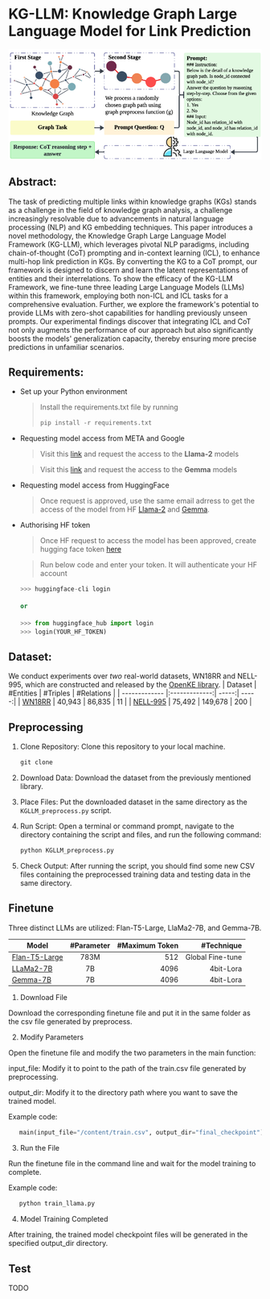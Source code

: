# KG-LLM: Knowledge Graph Large Language Model for Link Prediction

![](KG.png?raw=true)

## Abstract:
The task of predicting multiple links within knowledge graphs (KGs) stands as a challenge in the field of knowledge graph analysis, a challenge increasingly resolvable due to advancements in natural language processing (NLP) and KG embedding techniques. This paper introduces a novel methodology, the Knowledge Graph Large Language Model Framework (KG-LLM), which leverages pivotal NLP paradigms, including chain-of-thought (CoT) prompting and in-context learning (ICL), to enhance multi-hop link prediction in KGs. By converting the KG to a CoT prompt, our framework is designed to discern and learn the latent representations of entities and their interrelations. To show the efficacy of the KG-LLM Framework, we fine-tune three leading Large Language Models (LLMs) within this framework, employing both non-ICL and ICL tasks for a comprehensive evaluation. Further, we explore the framework's potential to provide LLMs with zero-shot capabilities for handling previously unseen prompts. Our experimental findings discover that integrating ICL and CoT not only augments the performance of our approach but also significantly boosts the models' generalization capacity, thereby ensuring more precise predictions in unfamiliar scenarios.

## Requirements:
- Set up your Python environment
  
  > Install the requirements.txt file by running
  > ```python
  > pip install -r requirements.txt
  > ```

- Requesting model access from META and Google

  > Visit this [link](https://ai.meta.com/llama/) and request the access to the **Llama-2** models
  
  > Visit this [link](https://blog.google/technology/developers/gemma-open-models/) and request the access to the **Gemma** models

- Requesting model access from HuggingFace

  > Once request is approved, use the same email adrress to get the access of the model from HF [Llama-2](https://huggingface.co/meta-llama/Llama-2-7b) and [Gemma](https://huggingface.co/google/gemma-7b).

- Authorising HF token

  > Once HF request to access the model has been approved, create hugging face token [here](https://huggingface.co/settings/tokens)

  > Run below code and enter your token. It will authenticate your HF account
  ```python
  >>> huggingface-cli login
  
  or
  
  >>> from huggingface_hub import login
  >>> login(YOUR_HF_TOKEN)
  ```

## Dataset:
We conduct experiments over *two* real-world datasets, WN18RR and NELL-995, which are constructed and released by the [OpenKE library](https://github.com/thunlp/OpenKE/tree/OpenKE-PyTorch).
| Dataset  | #Entities | #Triples  | #Relations  |
| ------------- |:-------------:| -----:| -----:|
| [WN18RR](https://github.com/thunlp/OpenKE/tree/OpenKE-PyTorch/benchmarks/WN18RR)      | 40,943 | 86,835 | 11 |
| [NELL-995](https://github.com/thunlp/OpenKE/tree/OpenKE-PyTorch/benchmarks/NELL-995)      | 75,492      |   149,678 |   200 |

## Preprocessing

1. Clone Repository: Clone this repository to your local machine.

   ```python
   git clone
   ```

3. Download Data: Download the dataset from the previously mentioned library.

4. Place Files: Put the downloaded dataset in the same directory as the `KGLLM_preprocess.py` script.

5. Run Script: Open a terminal or command prompt, navigate to the directory containing the script and files, and run the following command:
   ```python
   python KGLLM_preprocess.py
   ```
5. Check Output: After running the script, you should find some new CSV files containing the preprocessed training data and testing data in the same directory.

## Finetune
Three distinct LLMs are utilized: Flan-T5-Large, LlaMa2-7B, and Gemma-7B.

| Model  | #Parameter | #Maximum Token  | #Technique  |
| ------------- |:-------------:| -----:| -----:|
| [Flan-T5-Large](https://huggingface.co/google/flan-t5-large)  | 783M | 512 | Global Fine-tune |
| [LLaMa2-7B](https://huggingface.co/meta-llama/Llama-2-7b-hf)      | 7B      |   4096 |   4bit-Lora |
| [Gemma-7B](https://huggingface.co/google/gemma-7b)      | 7B      |   4096 |   4bit-Lora |


1. Download File

Download the corresponding finetune file and put it in the same folder as the csv file generated by preprocess.

2. Modify Parameters

Open the finetune file and modify the two parameters in the main function:

input_file: Modify it to point to the path of the train.csv file generated by preprocessing.

output_dir: Modify it to the directory path where you want to save the trained model.

Example code:
```python
   main(input_file="/content/train.csv", output_dir="final_checkpoint")
```
3. Run the File

Run the finetune file in the command line and wait for the model training to complete.

Example code:
```python
   python train_llama.py
```

4. Model Training Completed

After training, the trained model checkpoint files will be generated in the specified output_dir directory.

## Test
TODO
